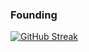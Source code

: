 ### Founding
[![GitHub Streak](https://streak-stats.demolab.com/?user=eramirezvilla)](https://git.io/streak-stats)
